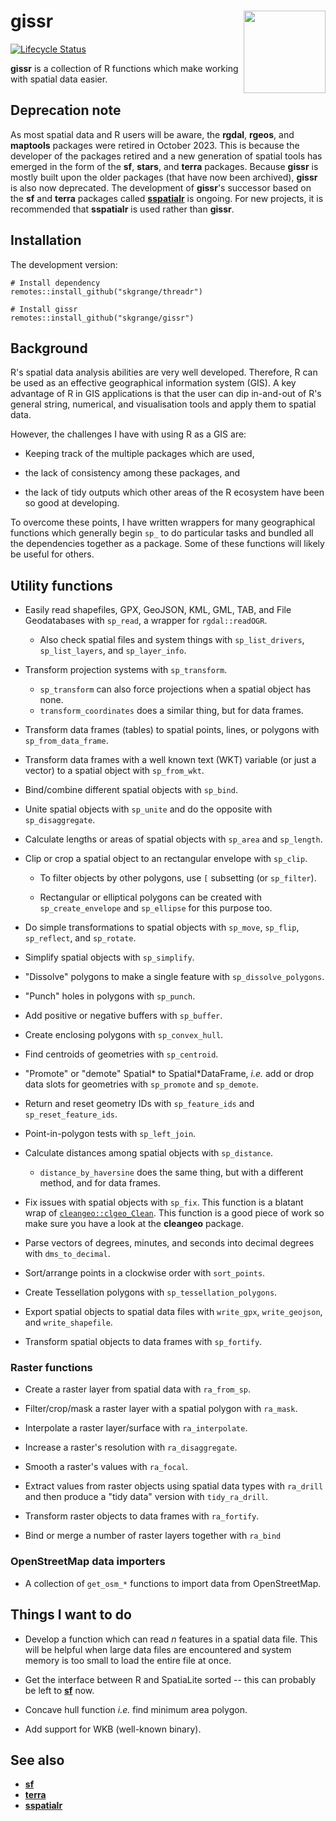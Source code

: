 # **gissr** <a href='https://github.com/skgrange/gissr'><img src='man/figures/logo.png' align="right" height="131.5" /></a>

[![Lifecycle Status](https://img.shields.io/badge/lifecycle-superseded-blue.svg)](https://www.tidyverse.org/lifecycle/)

**gissr** is a collection of R functions which make working with spatial data easier.

## Deprecation note

As most spatial data and R users will be aware, the **rgdal**, **rgeos**, and **maptools** packages were retired in October 2023. This is because the developer of the packages retired and a new generation of spatial tools has emerged in the form of the **sf**, **stars**, and **terra** packages. Because **gissr** is mostly built upon the older packages (that have now been archived), **gissr** is also now deprecated. The development of **gissr**'s successor based on the **sf** and  **terra** packages called [**sspatialr**](https://github.com/skgrange/sspatialr) is ongoing. For new projects, it is recommended that **sspatialr** is used rather than **gissr**.

## Installation

The development version: 

```
# Install dependency
remotes::install_github("skgrange/threadr")

# Install gissr
remotes::install_github("skgrange/gissr")
```

## Background

R's spatial data analysis abilities are very well developed. Therefore, R can be used as an effective geographical information system (GIS). A key advantage of R in GIS applications is that the user can dip in-and-out of R's general string, numerical, and visualisation tools and apply them to spatial data.

However, the challenges I have with using R as a GIS are:

  - Keeping track of the multiple packages which are used,
  
  - the lack of consistency among these packages, and
  
  - the lack of tidy outputs which other areas of the R ecosystem have been so good at developing. 
  
To overcome these points, I have written wrappers for many geographical functions which generally begin `sp_` to do particular tasks and bundled all the dependencies together as a package. Some of these functions will likely be useful for others. 

## Utility functions

  - Easily read shapefiles, GPX, GeoJSON, KML, GML, TAB, and File Geodatabases with `sp_read`, a wrapper for `rgdal::readOGR`.
    - Also check spatial files and system things with `sp_list_drivers`, `sp_list_layers`, and `sp_layer_info`. 
    
  - Transform projection systems with `sp_transform`.
    - `sp_transform` can also force projections when a spatial object has none.
    - `transform_coordinates` does a similar thing, but for data frames.
    
  - Transform data frames (tables) to spatial points, lines, or polygons with `sp_from_data_frame`. 
  
  - Transform data frames with a well known text (WKT) variable (or just a vector) to a spatial object with `sp_from_wkt`.
  
  - Bind/combine different spatial objects with `sp_bind`. 
  
  - Unite spatial objects with `sp_unite` and do the opposite with `sp_disaggregate`. 
  
  - Calculate lengths or areas of spatial objects with `sp_area` and `sp_length`.
  
  - Clip or crop a spatial object to an rectangular envelope with `sp_clip`. 
  
    - To filter objects by other polygons, use `[` subsetting (or `sp_filter`). 
    
    - Rectangular or elliptical polygons can be created with `sp_create_envelope` and `sp_ellipse` for this purpose too. 
    
  - Do simple transformations to spatial objects with `sp_move`, `sp_flip`, `sp_reflect`, and `sp_rotate`. 
  
  - Simplify spatial objects with `sp_simplify`.
  
  - "Dissolve" polygons to make a single feature with `sp_dissolve_polygons`.
  
  - "Punch" holes in polygons with `sp_punch`. 
  
  - Add positive or negative buffers with `sp_buffer`.
  
  - Create enclosing polygons with `sp_convex_hull`.
  
  - Find centroids of geometries with `sp_centroid`. 
  
  - "Promote" or "demote" Spatial\* to Spatial\*DataFrame, *i.e.* add or drop data slots for geometries with `sp_promote` and `sp_demote`. 
  
  - Return and reset geometry IDs with `sp_feature_ids` and `sp_reset_feature_ids`.
  
  - Point-in-polygon tests with `sp_left_join`.
  
  - Calculate distances among spatial objects with `sp_distance`.
    - `distance_by_haversine` does the same thing, but with a different method, and for data frames.
    
  - Fix issues with spatial objects with `sp_fix`. This function is a blatant wrap of [`cleangeo::clgeo_Clean`](https://github.com/eblondel/cleangeo). This function is a good piece of work so make sure you have a look at the **cleangeo** package.
  
  - Parse vectors of degrees, minutes, and seconds into decimal degrees with `dms_to_decimal`. 
  
  - Sort/arrange points in a clockwise order with `sort_points`. 
  
  - Create Tessellation polygons with `sp_tessellation_polygons`. 
  
  - Export spatial objects to spatial data files with `write_gpx`, `write_geojson`, and `write_shapefile`. 
  
  - Transform spatial objects to data frames with `sp_fortify`. 
  
### Raster functions

  - Create a raster layer from spatial data with `ra_from_sp`. 
  
  - Filter/crop/mask a raster layer with a spatial polygon with `ra_mask`. 
  
  - Interpolate a raster layer/surface with `ra_interpolate`. 
  
  - Increase a raster's resolution with `ra_disaggregate`. 
  
  - Smooth a raster's values with `ra_focal`.
  
  - Extract values from raster objects using spatial data types with `ra_drill` and then produce a "tidy data" version with `tidy_ra_drill`.
  
  - Transform raster objects to data frames with `ra_fortify`.
  
  - Bind or merge a number of raster layers together with `ra_bind` 
  
### OpenStreetMap data importers

  - A collection of `get_osm_*` functions to import data from OpenStreetMap. 

## Things I want to do

  - Develop a function which can read *n* features in a spatial data file. This will be helpful when large data files are encountered and system memory is too small to load the entire file at once. 
  
  - Get the interface between R and SpatiaLite sorted -- this can probably be left to [**sf**](https://github.com/r-spatial/sf) now.
  
  - Concave hull function *i.e.* find minimum area polygon. 
  
  - Add support for WKB (well-known binary). 

## See also

  - [**sf**](https://github.com/r-spatial/sf)
  - [**terra**](https://github.com/rspatial/terra)
  - [**sspatialr**](https://github.com/skgrange/sspatialr)

